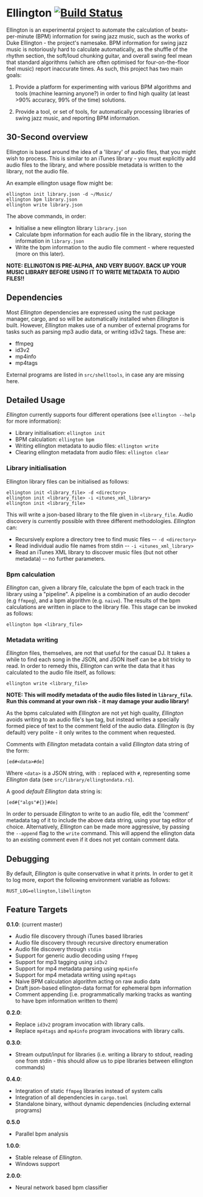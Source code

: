 # Ellington [![Build Status](https://travis-ci.org/AdamHarries/ellington.svg?branch=master)](https://travis-ci.org/AdamHarries/ellington)

Ellington is an experimental project to automate the calculation of beats-per-minute (BPM) information for swing jazz music, such as the works of Duke Ellington - the project's namesake. BPM information for swing jazz music is notoriously hard to calculate automatically, as the shuffle of the rhythm section, the soft/loud chunking guitar, and overall swing feel mean that standard algorithms (which are often optimised for four-on-the-floor feel music) report inaccurate times. As such, this project has two main goals: 

1) Provide a platform for experimenting with various BPM algorithms and tools (machine learning anyone?) in order to find high quality (at least >90% accuracy, 99% of the time) solutions. 

2) Provide a tool, or set of tools, for automatically processing libraries of swing jazz music, and reporting BPM information.

## 30-Second overview

Ellington is based around the idea of a 'library' of audio files, that you might wish to process. This is similar to an iTunes library - you must explicitly add audio files to the library, and where possible metadata is written to the library, not the audio file. 

An example ellington usage flow might be: 

    ellington init library.json -d ~/Music/
    ellington bpm library.json 
    ellington write library.json

The above commands, in order: 
  - Initialise a new ellington library `library.json`
  - Calculate bpm information for each audio file in the library, storing the information in `library.json`
  - Write the bpm information to the audio file comment - where requested (more on this later). 

**NOTE: ELLINGTON IS PRE-ALPHA, AND VERY BUGGY. BACK UP YOUR MUSIC LIBRARY BEFORE USING IT TO WRITE METADATA TO AUDIO FILES!!**

## Dependencies

Most *Ellington* dependencies are expressed using the rust package manager, cargo, and so will be automatically installed when *Ellington* is built. However, *Ellington* makes use of a number of external programs for tasks such as parsing mp3 audio data, or writing id3v2 tags. These are: 
  - ffmpeg
  - id3v2
  - mp4info
  - mp4tags
  
External programs are listed in `src/shelltools`, in case any are missing here. 

## Detailed Usage 

*Ellington* currently supports four different operations (see `ellington --help` for more information): 

  - Library initialisation: `ellington init`
  - BPM calculation: `ellington bpm`
  - Writing ellington metadata to audio files: `ellington write`
  - Clearing ellington metadata from audio files: `ellington clear`

### Library initialisation

Ellington library files can be initialised as follows:

    ellington init <library_file> -d <directory> 
    ellington init <library_file> -i <itunes_xml_library> 
    ellington init <library_file> 

This will write a json-based library to the file given in `<library_file`. Audio discovery is currently possible with three different methodologies. *Ellington* can: 
  - Recursively explore a directory tree to find music files -- `-d <directory>` 
  - Read individual audio file names from stdin -- `-i <itunes_xml_library>`
  - Read an iTunes XML library to discover music files (but not other metadata) -- no further parameters.

### Bpm calculation 

*Ellington* can, given a library file, calculate the bpm of each track in the library using a "pipeline". A pipeline is a combination of an audio decoder (e.g `ffmpeg`), and a bpm algorithm (e.g. `naive`). The results of the bpm calculations are written in place to the library file. This stage can be invoked as follows: 

    ellington bpm <library_file> 

### Metadata writing

*Ellington* files, themselves, are not that useful for the casual DJ. It takes a while to find each song in the JSON, and JSON itself can be a bit tricky to read. In order to remedy this, *Ellington* can write the data that it has calculated to the audio file itself, as follows: 

    ellington write <library_file> 

**NOTE: This will modify metadata of the audio files listed in `library_file`. Run this command at your own risk - it may damage your audio library!**

As the bpms calculated with *Ellington* are not yet high quality, *Ellington* avoids writing to an audio file's `bpm` tag, but instead writes a specially formed piece of text to the comment field of the audio data. *Ellington* is (by default) very polite - it only writes to the comment when requested. 

Comments with *Ellington* metadata contain a valid *Ellington* data string of the form: 

    [ed#<data>#de]

Where `<data>` is a JSON string, with `:` replaced with `#`, representing some *Ellington* data (see `src/library/ellingtondata.rs`).

A good *default* *Ellington* data string is: 

    [ed#{"algs"#{}}#de]

In order to persuade *Ellington* to write to an audio file, edit the 'comment' metadata tag of it to include the above data string, using your tag editor of choice. Alternatively, *Ellington* can be made more aggressive, by passing the `--append` flag to the `write` command. This will append the ellington data to an existing comment even if it does not yet contain comment data. 

## Debugging

By default, *Ellington* is quite conservative in what it prints. In order to get it to log more, export the following environment variable as follows: 

    RUST_LOG=ellington,libellington

## Feature Targets

**0.1.0**: (current master) 
  - Audio file discovery through iTunes based libraries
  - Audio file discovery through recursive directory enumeration
  - Audio file discovery through `stdin`
  - Support for generic audio decoding using `ffmpeg`
  - Support for mp3 tagging using `id3v2`
  - Support for mp4 metadata parsing using `mp4info`
  - Support for mp4 metadata writing using `mp4tags`
  - Naive BPM calculation algorithm acting on raw audio data
  - Draft json-based ellington-data format for ephemeral bpm information
  - Comment appending (i.e. programmatically marking tracks as wanting to have bpm information written to them)

**0.2.0**:
  - Replace `id3v2` program invocation with library calls.
  - Replace `mp4tags` and `mp4info` program invocations with library calls.

**0.3.0**: 
  - Stream output/input for libraries (i.e. writing a library to stdout, reading one from stdin - this should allow us to pipe libraries between ellington commands)

**0.4.0**: 
  - Integration of static `ffmpeg` libraries instead of system calls
  - Integration of all dependencies in `cargo.toml`
  - Standalone binary, without dynamic dependencies (including external programs)

**0.5.0**
 - Parallel bpm analysis

**1.0.0**:
  - Stable release of *Ellington*. 
  - Windows support
  
**2.0.0**: 
  - Neural network based bpm classifier
